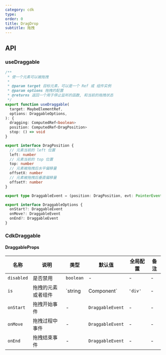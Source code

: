 ```yaml
---
category: cdk
type: 
order: 0
title: DragDrop
subtitle: 拖拽
---
```


## API

### useDraggable

```ts
/**
 * 使一个元素可以被拖拽
 * 
 * @param target 目标元素，可以是一个 Ref 或 组件实例
 * @param options 拖拽的配置
 * @returns 返回一个用于停止监听的函数, 和当前的拖拽状态
 */
export function useDraggable(
  target: MaybeElementRef,
  options: DraggableOptions,
): {
  dragging: ComputedRef<boolean>
  position: ComputedRef<DragPosition>
  stop: () => void
}

export interface DragPosition {
  // 元素当前的 left 位置
  left: number
  // 元素当前的 top 位置
  top: number
  // 元素被拖拽后水平偏移量
  offsetX: number
  // 元素被拖拽后垂直偏移量
  offsetY: number
}

export type DraggableEvent = (position: DragPosition, evt: PointerEvent) => void

export interface DraggableOptions {
  onStart?: DraggableEvent
  onMove?: DraggableEvent
  onEnd?: DraggableEvent
}

```

### CdkDraggable

#### DraggableProps

| 名称 | 说明 | 类型  | 默认值 | 全局配置 | 备注 |
| --- | --- | --- | --- | --- | --- |
| `disabled` | 是否禁用  | `boolean` | - | - | - |
| `is` | 拖拽的元素或者组件 | `string | Component` | `'div'` | - | - |
| `onStart` | 拖拽开始事件  | - | `DraggableEvent` | - | - |
| `onMove` | 拖拽过程中事件  | - | `DraggableEvent` | - | - |
| `onEnd` | 拖拽结束事件  | - | `DraggableEvent` | - | - |
